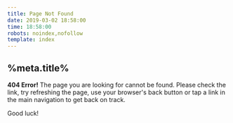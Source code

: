 ```yaml
---
title: Page Not Found
date: 2019-03-02 18:58:00
time: 18:58:00
robots: noindex,nofollow
template: index
---
```


## %meta.title%

**404 Error!**
The page you are looking for cannot be found. Please check the link, try refreshing the page, use your browser's back button or tap a link in the main navigation to get back on track.

Good luck!
